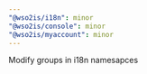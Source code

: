 ```yaml
---
"@wso2is/i18n": minor
"@wso2is/console": minor
"@wso2is/myaccount": minor
---
```


Modify groups in i18n namesapces
